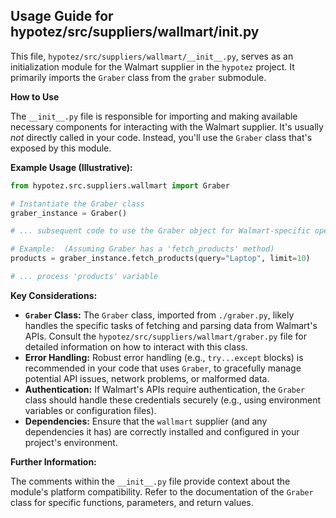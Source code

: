 ## Usage Guide for hypotez/src/suppliers/wallmart/__init__.py

This file, `hypotez/src/suppliers/wallmart/__init__.py`, serves as an initialization module for the Walmart supplier in the `hypotez` project. It primarily imports the `Graber` class from the `graber` submodule.

**How to Use**

The `__init__.py` file is responsible for importing and making available necessary components for interacting with the Walmart supplier. It's usually *not* directly called in your code.  Instead, you'll use the `Graber` class that's exposed by this module.

**Example Usage (Illustrative):**

```python
from hypotez.src.suppliers.wallmart import Graber

# Instantiate the Graber class
graber_instance = Graber()

# ... subsequent code to use the Graber object for Walmart-specific operations ...

# Example:  (Assuming Graber has a 'fetch_products' method)
products = graber_instance.fetch_products(query="Laptop", limit=10)

# ... process 'products' variable
```

**Key Considerations:**

* **`Graber` Class:**  The `Graber` class, imported from `./graber.py`, likely handles the specific tasks of fetching and parsing data from Walmart's APIs.  Consult the `hypotez/src/suppliers/wallmart/graber.py` file for detailed information on how to interact with this class.
* **Error Handling:**  Robust error handling (e.g., `try...except` blocks) is recommended in your code that uses `Graber`, to gracefully manage potential API issues, network problems, or malformed data.
* **Authentication:**  If Walmart's APIs require authentication, the `Graber` class should handle these credentials securely (e.g., using environment variables or configuration files).
* **Dependencies:** Ensure that the `wallmart` supplier (and any dependencies it has) are correctly installed and configured in your project's environment.

**Further Information:**

The comments within the `__init__.py` file provide context about the module's platform compatibility. Refer to the documentation of the `Graber` class for specific functions, parameters, and return values.